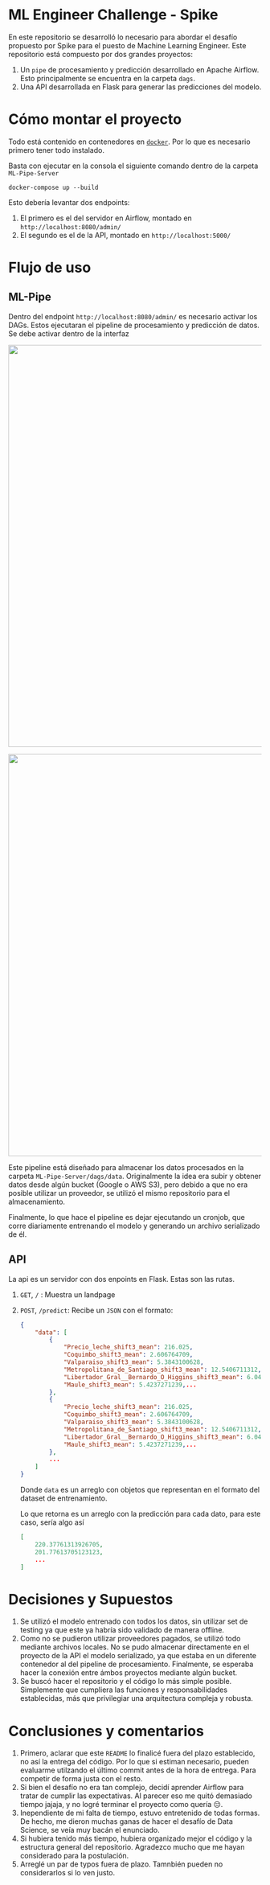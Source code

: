 # ML Engineer Challenge - Spike 

En este repositorio se desarrolló lo necesario para abordar el desafío propuesto por Spike para el puesto de Machine Learning Engineer. Este repositorio está compuesto por dos grandes proyectos:
1. Un `pipe` de procesamiento y predicción desarrollado en Apache Airflow. Esto principalmente se encuentra en la carpeta `dags`. 
2. Una API desarrollada en Flask para generar las predicciones del modelo.

# Cómo montar el proyecto

Todo está contenido en contenedores en [`docker`](https://docs.docker.com/get-docker/). Por lo que es necesario primero tener todo instalado.

Basta con ejecutar en la consola el siguiente comando dentro de la carpeta `ML-Pipe-Server`

```docker-compose up --build```

Esto debería levantar dos endpoints:
1. El primero es el del servidor en Airflow, montado en `http://localhost:8080/admin/`
2. El segundo es el de la API, montado en `http://localhost:5000/`

# Flujo de uso
## ML-Pipe

Dentro del endpoint `http://localhost:8080/admin/` es necesario activar los DAGs. Estos ejecutaran el pipeline de procesamiento y predicción de datos. Se debe activar dentro de la interfaz
<p align="center">
    <img src="images/1.png" width="800"/>
</p>
<p align="center">
    <img src="images/2.png" width="800"/>
</p>

Este pipeline está diseñado para almacenar los datos procesados en la carpeta `ML-Pipe-Server/dags/data`. Originalmente la idea era subir y obtener datos desde algún bucket (Google o AWS S3), pero debido a que no era posible utilizar un proveedor, se utilizó el mismo repositorio para el almacenamiento.

Finalmente, lo que hace el pipeline es dejar ejecutando un cronjob, que corre diariamente entrenando el modelo y generando un archivo serializado de él.

## API

La api es un servidor con dos enpoints en Flask. Estas son las rutas.

1. `GET`, `/` : Muestra un landpage
2. `POST`, `/predict`: Recibe un `JSON` con el formato:

    ```json
    {
        "data": [
            {
                "Precio_leche_shift3_mean": 216.025,
                "Coquimbo_shift3_mean": 2.606764709,
                "Valparaiso_shift3_mean": 5.3843100628,
                "Metropolitana_de_Santiago_shift3_mean": 12.5406711312,
                "Libertador_Gral__Bernardo_O_Higgins_shift3_mean": 6.0499689933,
                "Maule_shift3_mean": 5.4237271239,...
            },
            {
                "Precio_leche_shift3_mean": 216.025,
                "Coquimbo_shift3_mean": 2.606764709,
                "Valparaiso_shift3_mean": 5.3843100628,
                "Metropolitana_de_Santiago_shift3_mean": 12.5406711312,
                "Libertador_Gral__Bernardo_O_Higgins_shift3_mean": 6.0499689933,
                "Maule_shift3_mean": 5.4237271239,...
            },
            ...
        ]
    }
    ```
    Donde `data` es un arreglo con objetos que representan en el formato del dataset de entrenamiento.

    Lo que retorna es un arreglo con la predicción para cada dato, para este caso, sería algo así

    ```json
    [
        220.37761313926705,
        201.77613705123123,
        ...
    ]
    ```
# Decisiones y Supuestos
1. Se utilizó el modelo entrenado con todos los datos, sin utilizar set de testing ya que este ya habría sido validado de manera offline.
2. Como no se pudieron utilizar proveedores pagados, se utilizó todo mediante archivos locales. No se pudo almacenar directamente en el proyecto de la API el modelo serializado, ya que estaba en un diferente contenedor al del pipeline de procesamiento. Finalmente, se esperaba hacer la conexión entre ámbos proyectos mediante algún bucket.
3. Se buscó hacer el repositorio y el código lo más simple posible. Simplemente que cumpliera las funciones y responsabilidades establecidas, más que privilegiar una arquitectura compleja y robusta.
# Conclusiones y comentarios
1. Primero, aclarar que este `README` lo finalicé fuera del plazo establecido, no así la entrega del código. Por lo que si estiman necesario, pueden evaluarme utilzando el último commit antes de la hora de entrega. Para competir de forma justa con el resto.
2. Si bien el desafío no era tan complejo, decidí aprender Airflow para tratar de cumplir las expectativas. Al parecer eso me quitó demasiado tiempo jajaja, y no logré terminar el proyecto como quería :pensive:.
3. Inependiente de mi falta de tiempo, estuvo entretenido de todas formas. De hecho, me dieron muchas ganas de hacer el desafío de Data Science, se veía muy bacán el enunciado.
4. Si hubiera tenido más tiempo, hubiera organizado mejor el código y la estructura general del repositorio. Agradezco mucho que me hayan considerado para la postulación.
5. Arreglé un par de typos fuera de plazo. Tamnbién pueden no considerarlos si lo ven justo.

